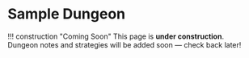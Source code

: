 # Sample Dungeon

!!! construction "Coming Soon"
    This page is **under construction**.  
    Dungeon notes and strategies will be added soon — check back later!
